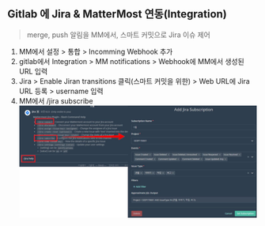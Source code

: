 ## Gitlab 에 Jira & MatterMost 연동(Integration)
> merge, push 알림을 MM에서, 스마트 커밋으로 Jira 이슈 제어
1. MM에서 설정 > 통합 > Incomming Webhook 추가
2. gitlab에서 Integration > MM notifications > Webhook에 MM에서 생성된 URL 입력
3. Jira > Enable Jiran transitions 클릭(스마트 커밋을 위한) > Web URL에 Jira URL 등록 > username 입력
4. MM에서 /jira subscribe
    <img src="../../assets/jira subscribe.JPG">